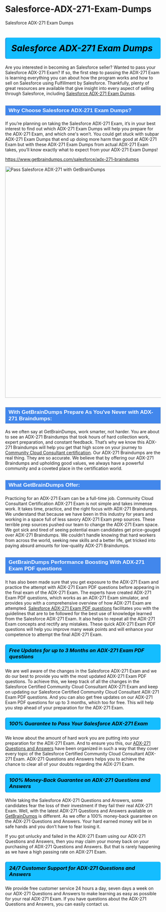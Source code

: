 # Salesforce-ADX-271-Exam-Dumps
Salesforce ADX-271 Exam Dumps
<h1><strong><span style="display: block; color: #000000; background: #14BDFF; border: 0.5px solid #AED6F1; border-left: 3px solid #3498DB; padding: .6em; border-radius: 6px;">                     <em>Salesforce ADX-271 <span class="exam_variation">Exam Dumps</span> </em>                </span></strong>            </h1>                        <p>Are you interested in becoming an Salesforce seller? Wanted to pass your Salesforce ADX-271 Exam? If so, the first step to passing the ADX-271 Exam is             learning everything you can about how the program works and how to sell on Salesforce using Fulfillment by Salesforce. Thankfully, plenty of great resources             are available that give insight into every aspect of selling through Salesforce, including <a href="https://www.getbraindumps.com/salesforce/adx-271-braindumps">Salesforce ADX-271 <span class="exam_variation">Exam Dumps</span></a>.</p>                        <h2 style="background: #4287ec; border: 1px solid #cccccc; padding: 5px 10px;">                <span style="color: #ffffff;">                    <span style="font-size: 11pt;">                        <span style="line-height: normal;">                            <span style="font-family: Calibri,sans-serif;">                                <strong>                                    <span style="font-size: 13.0pt;">Why Choose Salesforce ADX-271 <span class="exam_variation">Exam Dumps</span>?</span>                                </strong>                            </span>                        </span>                    </span>                </span>            </h2>                        <p>If you’re planning on taking the Salesforce ADX-271 Exam, it’s in your best interest to find out which ADX-271 <span class="exam_variation">Exam Dumps</span> will help you prepare for the ADX-271 Exam,             and which one's won’t. You could get stuck with subpar ADX-271 <span class="exam_variation">Exam Dumps</span> that end up doing more harm than good at ADX-271 Exam but with these ADX-271 <span class="exam_variation">Exam Dumps</span>             from actual ADX-271 Exam takes, you’ll know exactly what to expect from your ADX-271 <span class="exam_variation">Exam Dumps</span>!</p>                                    <p><a href="https://www.getbraindumps.com/salesforce/adx-271-braindumps">https://www.getbraindumps.com/salesforce/adx-271-braindumps</a></p>                        <p><a href="https://www.getbraindumps.com/"><img src="https://www.getbraindumps.com/images/get-updated-exam-questions-with-discount-getbraindumps.jpg" class="postImage" alt="Pass Salesforce ADX-271 with GetBrainDumps" width="750"></a></p>                                        <h2 style="background: #4287ec; border: 1px solid #cccccc; padding: 5px 10px;">                <span style="color: #ffffff;">                    <span style="font-size: 11pt;">                        <span style="line-height: normal;">                            <span style="font-family: Calibri,sans-serif;">                                <strong>                                    <span style="font-size: 13.0pt;">With GetBrainDumps Prepare As You've Never with ADX-271 <span class="exam_variation2">Braindumps</span>:</span>                                </strong>                            </span>                        </span>                    </span>                </span>            </h2>                        <p>As we often say at GetBrainDumps, work smarter, not harder. You are about to see an ADX-271 <span class="exam_variation2">Braindumps</span> that took hours of hard collection work,             expert preparation, and constant feedback. That’s why we know this ADX-271 <span class="exam_variation2">Braindumps</span> will help you get that high score on your journey to             <a href="https://www.getbraindumps.com/salesforce/community-cloud-consultant-braindumps.html">Community Cloud Consultant certification</a>. Our ADX-271 <span class="exam_variation2">Braindumps</span> are the real thing. They are so accurate. We believe that by offering             our ADX-271 <span class="exam_variation2">Braindumps</span> and upholding good values, we always have a powerful community and a coveted place in the certification world.</p>                        <h2 style="background: #4287ec; border: 1px solid #cccccc; padding: 5px 10px;">                <span style="color: #ffffff;">                    <span style="font-size: 11pt;">                        <span style="line-height: normal;">                            <span style="font-family: Calibri,sans-serif;">                                <strong>                                    <span style="font-size: 13.0pt;">What GetBrainDumps Offer:</span>                                </strong>                            </span>                        </span>                    </span>                </span>            </h2>                        <p>Practicing for an ADX-271 Exam can be a full-time job. Community Cloud Consultant Certification ADX-271 Exam is not simple and takes immense work.             It takes time, practice, and the right focus with ADX-271 <span class="exam_variation2">Braindumps</span>. We understand that because we have been in this industry for years and working in a             space full of less savory ADX-271 Exam prep sources. These terrible prep sources pushed our team to change the ADX-271 Exam space. We got sick and             tired of seeing potential exam candidates get price-gouged over ADX-271 <span class="exam_variation2">Braindumps</span>. We couldn’t handle knowing that hard workers from across the world,             seeking new skills and a better life, get tricked into paying absurd amounts for low-quality ADX-271 <span class="exam_variation2">Braindumps</span>.</p>                        <h2 style="background: #4287ec; border: 1px solid #cccccc; padding: 5px 10px;">                <span style="color: #ffffff;">                    <span style="font-size: 11pt;">                        <span style="line-height: normal;">                            <span style="font-family: Calibri,sans-serif;">                                <strong>                                    <span style="font-size: 13.0pt;">GetBrainDumps Performance Boosting With ADX-271 <span class="exam_variation3">Exam PDF questions</span></span>                                </strong>                            </span>                        </span>                    </span>                </span>            </h2>                        <p>It has also been made sure that you get exposure to the ADX-271 Exam and practice the attempt with ADX-271 <span class="exam_variation3">Exam PDF questions</span> before appearing in             the final exam of the ADX-271 Exam. The experts have created ADX-271 <span class="exam_variation3">Exam PDF questions</span>, which works as an ADX-271 Exam simulator, and provides you with             a comprehensive overview of how ADX-271 Exam are attempted. <a href="https://www.getbraindumps.com/salesforce-braindumps.html">Salesforce ADX-271 <span class="exam_variation3">Exam PDF questions</span></a> facilitates you with the guidelines that are to be followed             for the best use of knowledge learned from the Salesforce ADX-271 Exam. It also helps to repeat all the ADX-271 Exam concepts and rectify any mistakes.             These quick ADX-271 <span class="exam_variation3">Exam PDF questions</span> will help you improve many weak points and will enhance your competence to attempt the final ADX-271 Exam.</p>                        <h3>                <strong>                    <span style="display: block; color: #000000; background: #14BDFF; border: 0.5px solid #AED6F1; border-left: 3px solid #3498DB; padding: .6em; border-radius: 6px;">                        <em>Free Updates for up to 3 Months on ADX-271 <span class="exam_variation3">Exam PDF questions</span></em>                    </span>                </strong>            </h3>                        <p>We are well aware of the changes in the Salesforce ADX-271 Exam and we do our best to provide you with the most updated ADX-271 <span class="exam_variation3">Exam PDF questions</span>.             To achieve this, we keep track of all the changes in the Salesforce Certified Community Cloud Consultant ADX-271 Exam and keep on updating our             Salesforce Certified Community Cloud Consultant ADX-271 <span class="exam_variation3">Exam PDF questions</span>. And you can also get free updates on our ADX-271 <span class="exam_variation3">Exam PDF questions</span> for up to 3 months,             which too for free. This will help you step ahead of your preparation for the ADX-271 Exam.</p>                        <h3>                <strong>                    <span style="display: block; color: #000000; background: #14BDFF; border: 0.5px solid #AED6F1; border-left: 3px solid #3498DB; padding: .6em; border-radius: 6px;">                        <em>100% Guarantee to Pass Your Salesforce ADX-271 Exam</em>                    </span>                </strong>            </h3>                        <p>We know about the amount of hard work you are putting into your preparation for the ADX-271 Exam. And to ensure you this, our <a href="https://www.getbraindumps.com/salesforce/adx-271-braindumps">ADX-271 <span class="exam_variation4">Questions and Answers</span></a>             have been organized in such a way that they cover every topic of the Salesforce Certified Community Cloud Consultant ADX-271 Exam. ADX-271 <span class="exam_variation4">Questions and Answers</span>             helps you to achieve the chance to clear all of your doubts regarding the ADX-271 Exam.</p>                        <h3>                <strong>                    <span style="display: block; color: #000000; background: #14BDFF; border: 0.5px solid #AED6F1; border-left: 3px solid #3498DB; padding: .6em; border-radius: 6px;">                        <em>100% Money-Back Guarantee on ADX-271 <span class="exam_variation4">Questions and Answers</span> </em>                    </span>                </strong>            </h3>                        <p>While taking the Salesforce ADX-271 <span class="exam_variation4">Questions and Answers</span>, some candidates fear the loss of their investment if they fail their real ADX-271 Exam. Well, with the latest             ADX-271 <span class="exam_variation4">Questions and Answers</span> available on <a href="https://www.getbraindumps.com/salesforce/community-cloud-consultant-braindumps.html">GetBrainDumps</a> is different. As we offer a 100% money-back guarantee on the ADX-271 <span class="exam_variation4">Questions and Answers</span>. Your hard earned money will be             in safe hands and you don’t have to fear losing it.</p>                        <p>If you got unlucky and failed in the ADX-271 Exam using our ADX-271 <span class="exam_variation4">Questions and Answers</span>, then you may claim your money back on your purchasing of ADX-271 <span class="exam_variation4">Questions and Answers</span>.             But that is rarely happening as we have a high passing rate on ADX-271 Exam.</p>                        <h3>                <strong>                    <span style="display: block; color: #000000; background: #14BDFF; border: 0.5px solid #AED6F1; border-left: 3px solid #3498DB; padding: .6em; border-radius: 6px;">                        <em>24/7 Customer Support for ADX-271 <span class="exam_variation4">Questions and Answers</span></em>                    </span>                </strong>            </h3>                        <p>We provide free customer service 24 hours a day, seven days a week on our ADX-271 <span class="exam_variation4">Questions and Answers</span> to make learning as easy as possible for your             real ADX-271 Exam. If you have questions about the ADX-271 <span class="exam_variation4">Questions and Answers</span>, you can easily contact us.</p>                    
